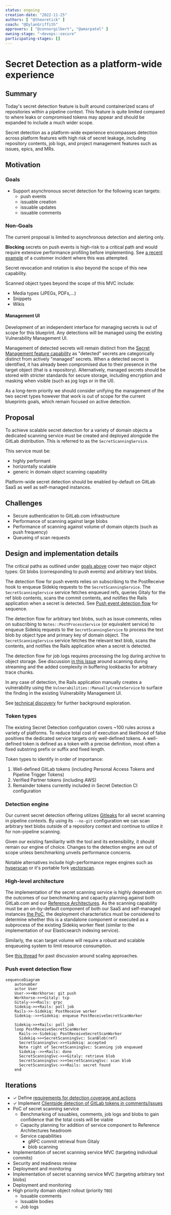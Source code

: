 ```yaml
---
status: ongoing
creation-date: "2022-11-25"
authors: [ "@theoretick" ]
coach: "@DylanGriffith"
approvers: [ "@connorgilbert", "@amarpatel" ]
owning-stage: "~devops::secure"
participating-stages: []
---
```


<!-- vale gitlab.FutureTense = NO -->

# Secret Detection as a platform-wide experience

## Summary

Today's secret detection feature is built around containerized scans of repositories
within a pipeline context. This feature is quite limited compared to where leaks
or compromised tokens may appear and should be expanded to include a much wider scope.

Secret detection as a platform-wide experience encompasses detection across
platform features with high risk of secret leakage, including repository contents,
job logs, and project management features such as issues, epics, and MRs.

## Motivation

### Goals

- Support asynchronous secret detection for the following scan targets:
  - push events
  - issuable creation
  - issuable updates
  - issuable comments

### Non-Goals

The current proposal is limited to asynchronous detection and alerting only.

**Blocking** secrets on push events is high-risk to a critical path and
would require extensive performance profiling before implementing. See
[a recent example](https://gitlab.com/gitlab-org/gitlab/-/issues/246819#note_1164411983)
of a customer incident where this was attempted.

Secret revocation and rotation is also beyond the scope of this new capability.

Scanned object types beyond the scope of this MVC include:

- Media types (JPEGs, PDFs,...)
- Snippets
- Wikis

#### Management UI

Development of an independent interface for managing secrets is out of scope
for this blueprint. Any detections will be managed using the existing
Vulnerability Management UI.

Management of detected secrets will remain distinct from the
[Secret Management feature capability](../../../ci/secrets/index.md) as
"detected" secrets are categorically distinct from actively "managed" secrets.
When a detected secret is identified, it has already been compromised due to
their presence in the target object (that is a repository). Alternatively, managed
secrets should be stored with stricter standards for secure storage, including
encryption and masking when visible (such as jog logs or in the UI).

As a long-term priority we should consider unifying the management of the two
secret types however that work is out of scope for the current blueprints goals,
which remain focused on active detection.

## Proposal

To achieve scalable secret detection for a variety of domain objects a dedicated
scanning service must be created and deployed alongside the GitLab distribution.
This is referred to as the `SecretScanningService`.

This service must be:

- highly performant
- horizontally scalable
- generic in domain object scanning capability

Platform-wide secret detection should be enabled by-default on GitLab SaaS as well
as self-managed instances.

## Challenges

- Secure authentication to GitLab.com infrastructure
- Performance of scanning against large blobs
- Performance of scanning against volume of domain objects (such as push frequency)
- Queueing of scan requests

## Design and implementation details

The critical paths as outlined under [goals above](#goals) cover two major object
types: Git blobs (corresponding to push events) and arbitrary text blobs.

The detection flow for push events relies on subscribing to the PostReceive hook
to enqueue Sidekiq requests to the `SecretScanningService`. The `SecretScanningService`
service fetches enqueued refs, queries Gitaly for the ref blob contents, scans
the commit contents, and notifies the Rails application when a secret is detected.
See [Push event detection flow](#push-event-detection-flow) for sequence.

The detection flow for arbitrary text blobs, such as issue comments, relies on
subscribing to `Notes::PostProcessService` (or equivalent service) to enqueue
Sidekiq requests to the `SecretScanningService` to process the text blob by object type
and primary key of domain object. The `SecretScanningService` service fetches the
relevant text blob, scans the contents, and notifies the Rails application when a secret
is detected.

The detection flow for job logs requires processing the log during archive to object
storage. See discussion [in this issue](https://gitlab.com/groups/gitlab-org/-/epics/8847#note_1116647883)
around scanning during streaming and the added complexity in buffering lookbacks
for arbitrary trace chunks.

In any case of detection, the Rails application manually creates a vulnerability
using the `Vulnerabilities::ManuallyCreateService` to surface the finding in the
existing Vulnerability Management UI.

See [technical discovery](https://gitlab.com/gitlab-org/gitlab/-/issues/376716)
for further background exploration.

### Token types

The existing Secret Detection configuration covers ~100 rules across a variety
of platforms. To reduce total cost of execution and likelihood of false positives
the dedicated service targets only well-defined tokens. A well-defined token is
defined as a token with a precise definition, most often a fixed substring prefix or
suffix and fixed length.

Token types to identify in order of importance:

1. Well-defined GitLab tokens (including Personal Access Tokens and Pipeline Trigger Tokens)
1. Verified Partner tokens (including AWS)
1. Remainder tokens currently included in Secret Detection CI configuration

### Detection engine

Our current secret detection offering utilizes [Gitleaks](https://github.com/zricethezav/gitleaks/)
for all secret scanning in pipeline contexts. By using its `--no-git` configuration
we can scan arbitrary text blobs outside of a repository context and continue to
utilize it for non-pipeline scanning.

Given our existing familiarity with the tool and its extensibility, it should
remain our engine of choice. Changes to the detection engine are out of scope
unless benchmarking unveils performance concerns.

Notable alternatives include high-performance regex engines such as [hyperscan](https://github.com/intel/hyperscan) or it's portable fork [vectorscan](https://github.com/VectorCamp/vectorscan).

### High-level architecture

The implementation of the secret scanning service is highly dependent on the outcomes of our benchmarking
and capacity planning against both GitLab.com and our
[Reference Architectures](../../../administration/reference_architectures/index.md).
As the scanning capability must be an on-by-default component of both our SaaS and self-managed
instances [the PoC](#iterations), the deployment characteristics must be considered to determine whether
this is a standalone component or executed as a subprocess of the existing Sidekiq worker fleet
(similar to the implementation of our Elasticsearch indexing service).

Similarly, the scan target volume will require a robust and scalable enqueueing system to limit resource consumption.

See [this thread](https://gitlab.com/gitlab-org/gitlab/-/merge_requests/105142#note_1194863310)
for past discussion around scaling approaches.

### Push event detection flow

```mermaid
sequenceDiagram
    autonumber
    actor User
    User->>+Workhorse: git push
    Workhorse->>+Gitaly: tcp
    Gitaly->>+Rails: grpc
    Sidekiq->>+Rails: poll job
    Rails->>-Sidekiq: PostReceive worker
    Sidekiq-->>+Sidekiq: enqueue PostReceiveSecretScanWorker

    Sidekiq->>+Rails: poll job
    loop PostReceiveSecretScanWorker
      Rails->>-Sidekiq: PostReceiveSecretScanWorker
      Sidekiq->>+SecretScanningSvc: ScanBlob(ref)
      SecretScanningSvc->>+Sidekiq: accepted
      Note right of SecretScanningSvc: Scanning job enqueued
      Sidekiq-->>+Rails: done
      SecretScanningSvc->>+Gitaly: retrieve blob
      SecretScanningSvc->>+SecretScanningSvc: scan blob
      SecretScanningSvc->>+Rails: secret found
    end
```

## Iterations

- ✓ Define [requirements for detection coverage and actions](https://gitlab.com/gitlab-org/gitlab/-/issues/376716)
- ✓ Implement [Clientside detection of GitLab tokens in comments/issues](https://gitlab.com/gitlab-org/gitlab/-/issues/368434)
- PoC of secret scanning service
  - Benchmarking of issuables, comments, job logs and blobs to gain confidence that the total costs will be viable
  - Capacity planning for addition of service component to Reference Architectures headroom
  - Service capabilities
    - gRPC commit retrieval from Gitaly
    - blob scanning
- Implementation of secret scanning service MVC (targeting individual commits)
- Security and readiness review
- Deployment and monitoring
- Implementation of secret scanning service MVC (targeting arbitrary text blobs)
- Deployment and monitoring
- High priority domain object rollout (priority `TBD`)
  - Issuable comments
  - Issuable bodies
  - Job logs
